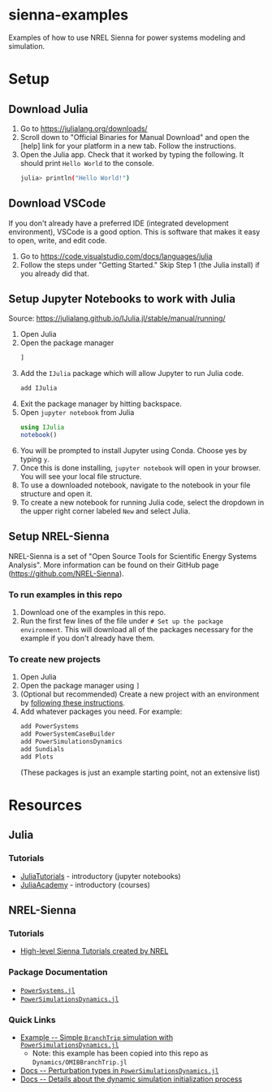 # sienna-examples
Examples of how to use NREL Sienna for power systems modeling and simulation.

# Setup

## Download Julia

1. Go to https://julialang.org/downloads/
2. Scroll down to "Official Binaries for Manual Download" and open the [help] link for your platform in a new tab. Follow the instructions.
3. Open the Julia app. Check that it worked by typing the following. It should print `Hello World` to the console.
    ```bash
    julia> println("Hello World!")
    ```

## Download VSCode

If you don't already have a preferred IDE (integrated development environment), VSCode is a good option. This is software that makes it easy to open, write, and edit code.

1. Go to https://code.visualstudio.com/docs/languages/julia
2. Follow the steps under "Getting Started." Skip Step 1 (the Julia install) if you already did that.

## Setup Jupyter Notebooks to work with Julia
Source: https://julialang.github.io/IJulia.jl/stable/manual/running/ 
1. Open Julia
2. Open the package
manager
    ```julia
    ]
    ```
3. Add the `IJulia` package which will allow Jupyter to run Julia code.
    ```julia
    add IJulia
    ```
4. Exit the package manager by hitting backspace.
5. Open `jupyter notebook` from Julia
    ```julia
    using IJulia
    notebook()
    ```
6. You will be prompted to install Jupyter using Conda. Choose yes by typing `y`. 
7. Once this is done installing, `jupyter notebook` will open in your browser. You will see your local file structure. 
7. To use a downloaded notebook, navigate to the notebook in your file structure and open it.
7. To create a new notebook for running Julia code, select the dropdown in the upper right corner labeled `New` and select Julia. 

## Setup NREL-Sienna
NREL-Sienna is a set of "Open Source Tools for Scientific Energy Systems Analysis". More information can be found on their GitHub page (https://github.com/NREL-Sienna).

### To run examples in this repo
1. Download one of the examples in this repo.
2. Run the first few lines of the file under `# Set up the package environment`. This will download all of the packages necessary for the example if you don't already have them.

### To create new projects
1. Open Julia
2. Open the package manager using `]`
3. (Optional but recommended) Create a new project with an environment by [following these instructions](https://pkgdocs.julialang.org/v1/environments/).
3. Add whatever packages you need. For example:
    ```julia
    add PowerSystems
    add PowerSystemCaseBuilder
    add PowerSimulationsDynamics
    add Sundials
    add Plots
    ```
    (These packages is just an example starting point, not an extensive list)
    
# Resources

## Julia

### Tutorials
- [JuliaTutorials](https://github.com/JuliaAcademy/JuliaTutorials) - introductory (jupyter notebooks)
- [JuliaAcademy](https://juliaacademy.com/) - introductory (courses)

## NREL-Sienna

### Tutorials
- [High-level Sienna Tutorials created by NREL](https://www.youtube.com/playlist?list=PLxNyxpdXOTcMHyT5ZyXxzvbER06wvMW6e)

### Package Documentation
- [`PowerSystems.jl`](https://nrel-sienna.github.io/PowerSystems.jl/stable/)
- [`PowerSimulationsDynamics.jl`](https://nrel-sienna.github.io/PowerSimulationsDynamics.jl/stable/)

### Quick Links
- [Example -- Simple `BranchTrip` simulation with `PowerSimulationsDynamics.jl`](https://nrel-sienna.github.io/PowerSimulationsDynamics.jl/stable/quick_start_guide/)
    - Note: this example has been copied into this repo as `Dynamics/OMIBBranchTrip.jl`
- [Docs -- Perturbation types in `PowerSimulationsDynamics.jl`](https://nrel-sienna.github.io/PowerSimulationsDynamics.jl/stable/perturbations/)
- [Docs -- Details about the dynamic simulation initialization process](https://nrel-sienna.github.io/PowerSimulationsDynamics.jl/stable/initialization/)
